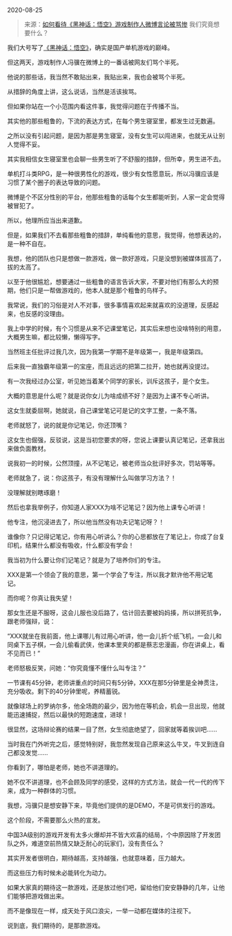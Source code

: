 2020-08-25

> 来源：[如何看待《黑神话：悟空》游戏制作人微博言论被骂惨](http://mp.weixin.qq.com/s?__biz=MzU3NDc5Nzc0NQ==&mid=2247491822&idx=1&sn=8d024c59ea3ef6aaf0cc07f80db25006&chksm=fd2e4230ca59cb2610dd9dc1e663e1bdfadd54aff6f98c6f256cbe073b09f75e499d8c576318&scene=27#wechat_redirect)
> 我们究竟想要什么？

我们大号写了[《黑神话：悟空》](https://mp.weixin.qq.com/s?__biz=MzU0MjYwNDU2Mw==&mid=2247491635&idx=2&sn=574f647d9618a0096dedb77c8ba61ba5&chksm=fb1a8c4fcc6d05597ca9d1993c2c7f050c11733e705627cf2d564ad8685eb36dab549f0c3b78&token=2028207440&lang=zh_CN&scene=21#wechat_redirect)，确实是国产单机游戏的巅峰。

  

但这两天，游戏制作人冯骥在微博上的一番话被网友们骂个半死。

  

他说的那些话，我当然不敢贴出来，我贴出来，我也会被骂个半死。

  

从措辞的角度上讲，这么说话，当然是活该挨骂。  

  

但如果你站在一个小范围内看这件事，我觉得问题在于传播不当。  

  

其实他的那些粗鲁的，下流的表达方式，在每个男生寝室里，都发生过无数遍。

  

之所以没有引起问题，是因为那是男生寝室，没有女生可以闯进来，也就无从让别人觉得不妥。  

  

其实我相信女生寝室里也会聊一些男生听了不舒服的措辞，但所幸，男生进不去。  

  

单机打斗类RPG，是一种很男性化的游戏，很少有女性愿意玩，所以冯骥应该是习惯了某个圈子的表达导致的问题。

  

微博是个不区分性别的平台，他那些粗鲁的话每个女生都能听到，人家一定会觉得被冒犯了。  

  

所以，他理所应当出来道歉。  

  

但是，如果我们不去看那些粗鲁的措辞，单纯看他的意思，我觉得，他想表达的，是一种不自在。  

  

我想，他的团队也只是想做一款游戏，做一款好游戏，只是没想到被媒体拔高了，拔的太高了。

  

以至于他很尴尬，想要通过一些粗鲁的语言告诉大家，不要对他们有那么大的预期，他们只是一帮做游戏的，他本人就是那个粗鲁的鸟样子。

  

我常说，我们的习俗是对人不对事，很多事情喜欢起来就喜欢的没道理，反感起来，也反感的没理由。  

  

我上中学的时候，有个习惯是从来不记课堂笔记，其实后来想也没啥特别的用意，大概男生嘛，都比较懒，懒得写字。

  

当然班主任批评过我几次，因为我第一学期不是年级第一，我是年级第四。  

  

后来我一直独霸年级第一的宝座，而且远远的把第二拉开，她也就再没提过。  

  

有一次我经过办公室，听见她当着某个同学的家长，训斥这孩子，是个女生。  

  

大概的意思是什么呢？就是说你女儿为啥成绩不好？是因为上课不专心听讲。  

  

这女生就委屈啊，她就说，自己课堂笔记可是记的文字工整，一条不落。  

  

老师就怒了，说的就是你记笔记，你还顶嘴？

  

这女生也倔强，反驳说，这是当初您要求的呀，您说上课要认真记笔记，还拿我出来做负面教材。  

  

说我初一的时候，公然顶撞，从不记笔记，被老师当众批评好多次，罚站等等。

  

老师就急了，说：你这孩子，有没有理解什么叫做学习方法？！

  

没理解就别瞎琢磨！

  

然后也拿我举例子，你知道人家XXX为啥不记笔记？因为他上课专心听讲！  

  

他专注，他沉浸进去了，所以他当然没有功夫记笔记呀？！  

  

谁像你？只记得记笔记，你有用心听讲么？你的心思都放在了笔记上，你成了台复印机，结果什么都没有吸收，什么都没有学会！

  

我当初为什么要让你们记笔记？就是为了培养你们的专注。  

  

XXX是第一个领会了我的意思，第一个学会了专注，所以我才默许他不用记笔记。  

  

而你呢？你真让我失望！

  

那女生还是不服呀，这会儿服也没后路了，估计回去要被妈妈揍，所以拼死抗争，跟老师强辩，说：

  

“XXX就坐在我前面，他上课哪儿有过用心听讲，他一会儿折个纸飞机，一会儿和同桌下五子棋，一会儿偷看武侠，他课本里夹的都是蔡志忠漫画，你在讲桌上，看不见而已！”

  

老师怒极反笑，问她：“你究竟懂不懂什么叫专注？”  

  

一节课有45分钟，老师讲重点的时间只有5分钟，XXX在那5分钟里是全神贯注，充分吸收。剩下的40分钟里呢，养精蓄锐。  

  

就像球场上的罗纳尔多，他全场跑的最少，因为他在等机会，机会一旦出现，他就能迅速捕捉，然后以最快的短跑速度，进球！  

  

很显然，这场辩论赛的结果一目了然，女生彻底绝望了，回家就等着挨训吧......  

  

当时我在门外听完之后，感觉特别好，我忽然发现自己原来这么牛叉，牛叉到连自己都没发觉......  

  

你看到了，哪怕是老师，她也不讲道理的。

  

她不仅不讲道理，也不会顾及同学的感受，这样的方式方法，就会一代一代的传下来，成为一种群体的习惯。

  

我想，冯骥只是想安静下来，毕竟他们提供的是DEMO，不是可供发行的游戏。

  

这个阶段，不需要那么火热的宣发。

  

中国3A级别的游戏开发有太多火爆却并不皆大欢喜的结局，个中原因除了开发团队之外，难道空前热情又缺乏耐心的玩家们，没有责任么？

  

其实开发者很明白，期待越高，支持越强，也就意味着，压力越大。

  

而这些压力有时候未必能转化为动力。

  

如果大家真的期待这一款游戏，还是放过他们吧，留给他们安安静静的几年，让他们能够把游戏做出来。  

  

而不是像现在一样，成天处于风口浪尖，一举一动都在媒体的注视下。  

  

说到底，我们期待的，是那款游戏。

